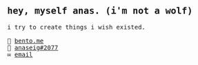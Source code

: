 <samp>
 <h2>
  hey, myself anas. (i'm not a wolf)
 </h2>
  i try to create things i wish existed.
 <br />
  <br />
 🍱 <a href="https://bento.me/anas" target="_blank">bento.me</a>
 <br/>
 💬 <a href="https://discord.com/users/996572958917148692" target="_blank">anaseig#2077</a>
  <br/>
  ✉️ <a href="mailto:skmdanas89@gmail.com" target="_blank">email</a>
  <br/>
</samp>
